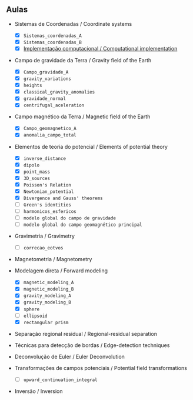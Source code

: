 ## Aulas

* Sistemas de Coordenadas / Coordinate systems
  - [x] `Sistemas_coordenadas_A`
  - [x] `Sistemas_coordenadas_B`
  - [x] [Implementação computacional / Computational implementation](https://github.com/birocoles/coordinates)

* Campo de gravidade da Terra / Gravity field of the Earth
  - [x] `Campo_gravidade_A`
  - [x] `gravity_variations`
  - [x] `heights`
  - [x] `classical_gravity_anomalies`
  - [x] `gravidade_normal`
  - [x] `centrifugal_aceleration`

* Campo magnético da Terra / Magnetic field of the Earth
  - [x] `Campo_geomagnetico_A`
  - [x] `anomalia_campo_total`

* Elementos de teoria do potencial / Elements of potential theory
  - [x] `inverse_distance`
  - [x] `dipolo`
  - [x] `point_mass`
  - [x] `3D_sources`
  - [x] `Poisson's Relation`
  - [x] `Newtonian_potential`
  - [x] `Divergence and Gauss' theorems`
  - [ ] `Green's identities`
  - [ ] `harmonicos_esfericos`
  - [ ] `modelo global do campo de gravidade`
  - [ ] `modelo global do campo geomagnético principal`

* Gravimetria / Gravimetry
  - [ ] `correcao_eotvos`

* Magnetometria / Magnetometry

* Modelagem direta / Forward modeling
  - [x] `magnetic_modeling_A`
  - [x] `magnetic_modeling_B`
  - [x] `gravity_modeling_A`
  - [x] `gravity_modeling_B`
  - [x] `sphere`
  - [ ] `ellipsoid`
  - [x] `rectangular prism`

* Separação regional residual / Regional-residual separation

* Técnicas para detecção de bordas / Edge-detection techniques

* Deconvolução de Euler / Euler Deconvolution

* Transformações de campos potenciais / Potential field transformations
  - [ ] `upward_continuation_integral`

* Inversão / Inversion
